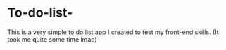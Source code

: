 # To-do-list-
This is a very simple to do list app I created to test my front-end skills. (It took me quite some time lmao)
